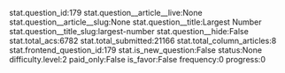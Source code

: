 stat.question_id:179
stat.question__article__live:None
stat.question__article__slug:None
stat.question__title:Largest Number
stat.question__title_slug:largest-number
stat.question__hide:False
stat.total_acs:6782
stat.total_submitted:21166
stat.total_column_articles:8
stat.frontend_question_id:179
stat.is_new_question:False
status:None
difficulty.level:2
paid_only:False
is_favor:False
frequency:0
progress:0
